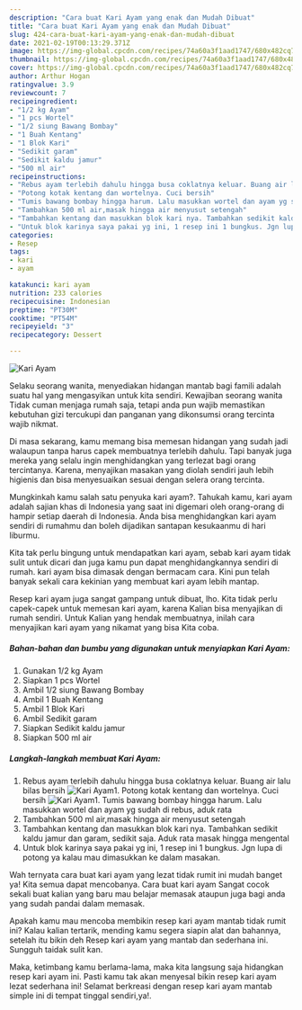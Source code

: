 ```yaml
---
description: "Cara buat Kari Ayam yang enak dan Mudah Dibuat"
title: "Cara buat Kari Ayam yang enak dan Mudah Dibuat"
slug: 424-cara-buat-kari-ayam-yang-enak-dan-mudah-dibuat
date: 2021-02-19T00:13:29.371Z
image: https://img-global.cpcdn.com/recipes/74a60a3f1aad1747/680x482cq70/kari-ayam-foto-resep-utama.jpg
thumbnail: https://img-global.cpcdn.com/recipes/74a60a3f1aad1747/680x482cq70/kari-ayam-foto-resep-utama.jpg
cover: https://img-global.cpcdn.com/recipes/74a60a3f1aad1747/680x482cq70/kari-ayam-foto-resep-utama.jpg
author: Arthur Hogan
ratingvalue: 3.9
reviewcount: 7
recipeingredient:
- "1/2 kg Ayam"
- "1 pcs Wortel"
- "1/2 siung Bawang Bombay"
- "1 Buah Kentang"
- "1 Blok Kari"
- "Sedikit garam"
- "Sedikit kaldu jamur"
- "500 ml air"
recipeinstructions:
- "Rebus ayam terlebih dahulu hingga busa coklatnya keluar. Buang air lalu bilas bersih"
- "Potong kotak kentang dan wortelnya. Cuci bersih"
- "Tumis bawang bombay hingga harum. Lalu masukkan wortel dan ayam yg sudah di rebus, aduk rata"
- "Tambahkan 500 ml air,masak hingga air menyusut setengah"
- "Tambahkan kentang dan masukkan blok kari nya. Tambahkan sedikit kaldu jamur dan garam, sedikit saja. Aduk rata masak hingga mengental"
- "Untuk blok karinya saya pakai yg ini, 1 resep ini 1 bungkus. Jgn lupa di potong ya kalau mau dimasukkan ke dalam masakan."
categories:
- Resep
tags:
- kari
- ayam

katakunci: kari ayam 
nutrition: 233 calories
recipecuisine: Indonesian
preptime: "PT30M"
cooktime: "PT54M"
recipeyield: "3"
recipecategory: Dessert

---
```



![Kari Ayam](https://img-global.cpcdn.com/recipes/74a60a3f1aad1747/680x482cq70/kari-ayam-foto-resep-utama.jpg)

Selaku seorang wanita, menyediakan hidangan mantab bagi famili adalah suatu hal yang mengasyikan untuk kita sendiri. Kewajiban seorang  wanita Tidak cuman menjaga rumah saja, tetapi anda pun wajib memastikan kebutuhan gizi tercukupi dan panganan yang dikonsumsi orang tercinta wajib nikmat.

Di masa  sekarang, kamu memang bisa memesan hidangan yang sudah jadi walaupun tanpa harus capek membuatnya terlebih dahulu. Tapi banyak juga mereka yang selalu ingin menghidangkan yang terlezat bagi orang tercintanya. Karena, menyajikan masakan yang diolah sendiri jauh lebih higienis dan bisa menyesuaikan sesuai dengan selera orang tercinta. 



Mungkinkah kamu salah satu penyuka kari ayam?. Tahukah kamu, kari ayam adalah sajian khas di Indonesia yang saat ini digemari oleh orang-orang di hampir setiap daerah di Indonesia. Anda bisa menghidangkan kari ayam sendiri di rumahmu dan boleh dijadikan santapan kesukaanmu di hari liburmu.

Kita tak perlu bingung untuk mendapatkan kari ayam, sebab kari ayam tidak sulit untuk dicari dan juga kamu pun dapat menghidangkannya sendiri di rumah. kari ayam bisa dimasak dengan bermacam cara. Kini pun telah banyak sekali cara kekinian yang membuat kari ayam lebih mantap.

Resep kari ayam juga sangat gampang untuk dibuat, lho. Kita tidak perlu capek-capek untuk memesan kari ayam, karena Kalian bisa menyajikan di rumah sendiri. Untuk Kalian yang hendak membuatnya, inilah cara menyajikan kari ayam yang nikamat yang bisa Kita coba.

<!--inarticleads1-->

##### Bahan-bahan dan bumbu yang digunakan untuk menyiapkan Kari Ayam:

1. Gunakan 1/2 kg Ayam
1. Siapkan 1 pcs Wortel
1. Ambil 1/2 siung Bawang Bombay
1. Ambil 1 Buah Kentang
1. Ambil 1 Blok Kari
1. Ambil Sedikit garam
1. Siapkan Sedikit kaldu jamur
1. Siapkan 500 ml air




<!--inarticleads2-->

##### Langkah-langkah membuat Kari Ayam:

1. Rebus ayam terlebih dahulu hingga busa coklatnya keluar. Buang air lalu bilas bersih
<img src="https://img-global.cpcdn.com/steps/d2d03c418118cdc9/160x128cq70/kari-ayam-langkah-memasak-1-foto.jpg" alt="Kari Ayam">1. Potong kotak kentang dan wortelnya. Cuci bersih
<img src="https://img-global.cpcdn.com/steps/a95785a6438d2eb1/160x128cq70/kari-ayam-langkah-memasak-2-foto.jpg" alt="Kari Ayam">1. Tumis bawang bombay hingga harum. Lalu masukkan wortel dan ayam yg sudah di rebus, aduk rata
1. Tambahkan 500 ml air,masak hingga air menyusut setengah
1. Tambahkan kentang dan masukkan blok kari nya. Tambahkan sedikit kaldu jamur dan garam, sedikit saja. Aduk rata masak hingga mengental
1. Untuk blok karinya saya pakai yg ini, 1 resep ini 1 bungkus. Jgn lupa di potong ya kalau mau dimasukkan ke dalam masakan.




Wah ternyata cara buat kari ayam yang lezat tidak rumit ini mudah banget ya! Kita semua dapat mencobanya. Cara buat kari ayam Sangat cocok sekali buat kalian yang baru mau belajar memasak ataupun juga bagi anda yang sudah pandai dalam memasak.

Apakah kamu mau mencoba membikin resep kari ayam mantab tidak rumit ini? Kalau kalian tertarik, mending kamu segera siapin alat dan bahannya, setelah itu bikin deh Resep kari ayam yang mantab dan sederhana ini. Sungguh taidak sulit kan. 

Maka, ketimbang kamu berlama-lama, maka kita langsung saja hidangkan resep kari ayam ini. Pasti kamu tak akan menyesal bikin resep kari ayam lezat sederhana ini! Selamat berkreasi dengan resep kari ayam mantab simple ini di tempat tinggal sendiri,ya!.

